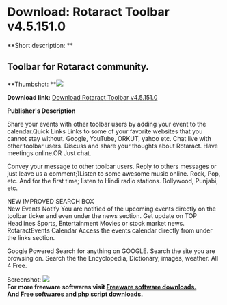 # Download: Rotaract Toolbar v4.5.151.0

**Short description: **

## Toolbar for Rotaract community.

  
**Thumbshot: **![](http://www.freewarefiles.com/screenshot/rotaractbar_md.gif)   
  
**Download link:** [Download Rotaract Toolbar v4.5.151.0](http://freesoftwares.boysofts.com/Rotaract-Toolbar-V_program_32640.html)  
  

**Publisher's Description**  
  

Share your events with other toolbar users by adding your event to the
calendar.Quick Links Links to some of your favorite websites that you cannot
stay without. Google, YouTube, ORKUT, yahoo etc. Chat live with other toolbar
users. Discuss and share your thoughts about Rotaract. Have meetings online.OR
Just chat.

Convey your message to other toolbar users. Reply to others messages or just
leave us a comment;)Listen to some awesome music online. Rock, Pop, etc. And
for the first time; listen to Hindi radio stations. Bollywood, Punjabi, etc.

NEW IMPROVED SEARCH BOX  
New Events Notify You are notified of the upcoming events directly on the
toolbar ticker and even under the news section. Get update on TOP Headlines
Sports, Entertainment Movies or stock market news. RotaractEvents Calendar
Access the events calendar directly from under the links section.

Google Powered Search for anything on GOOGLE. Search the site you are browsing
on. Search the the Encyclopedia, Dictionary, images, weather. All 4 Free.

  
  
Screenshot: ![](http://www.freewarefiles.com/screenshot/rotaractbar.gif)  
**For more freeware softwares visit [Freeware software downloads.](http://freesoftwares.boysofts.com/)**   
**And [Free softwares and php script downloads.](http://www.boysofts.com/)**

